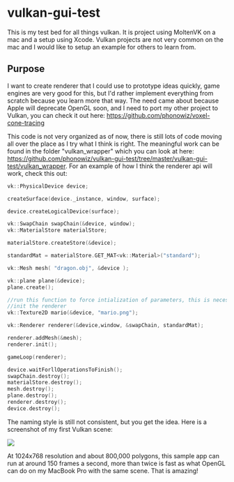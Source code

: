 # vulkan-gui-test

This is my test bed for all things vulkan.  It is project using MoltenVK on a mac and a setup using Xcode.  Vulkan projects are not very common on the mac and I would like to setup an example for others to learn from.

Purpose
----------
I want to create renderer that I could use to prototype ideas quickly, game engines are very good for this, but I'd rather implement everything from scratch because you learn more that way.  The need came about because Apple will deprecate OpenGL soon, and I need to port my other project to Vulkan, you can check it out here: https://github.com/phonowiz/voxel-cone-tracing

This code is not very organized as of now, there is still lots of code moving all over the place as I try what I think is right.  The meaningful work can be found in the folder "vulkan_wrapper" which you can look at here: https://github.com/phonowiz/vulkan-gui-test/tree/master/vulkan-gui-test/vulkan_wrapper.  For an example of how I think the renderer api will work, check this out:

```c++
vk::PhysicalDevice device;

createSurface(device._instance, window, surface);

device.createLogicalDevice(surface);

vk::SwapChain swapChain(&device, window);
vk::MaterialStore materialStore;

materialStore.createStore(&device);

standardMat = materialStore.GET_MAT<vk::Material>("standard");

vk::Mesh mesh( "dragon.obj", &device );

vk::plane plane(&device);
plane.create();

//run this function to force intialization of parameters, this is necessary for when we
//init the renderer
vk::Texture2D mario(&device, "mario.png");

vk::Renderer renderer(&device,window, &swapChain, standardMat);

renderer.addMesh(&mesh);
renderer.init();

gameLoop(renderer);

device.waitForllOperationsToFinish();
swapChain.destroy();
materialStore.destroy();
mesh.destroy();
plane.destroy();
renderer.destroy();
device.destroy();
```

The naming style is still not consistent, but you get the idea.  Here is a screenshot of my first Vulkan scene:

<img src="https://github.com/phonowiz/vulkan-gui-test/blob/master/vulkan-gui-test/screenshots/dragon.png">

At 1024x768 resolution and about 800,000 polygons, this sample app can run at around 150 frames a second, more than twice is fast as what OpenGL can do on my MacBook Pro with the same scene.  That is amazing! 

